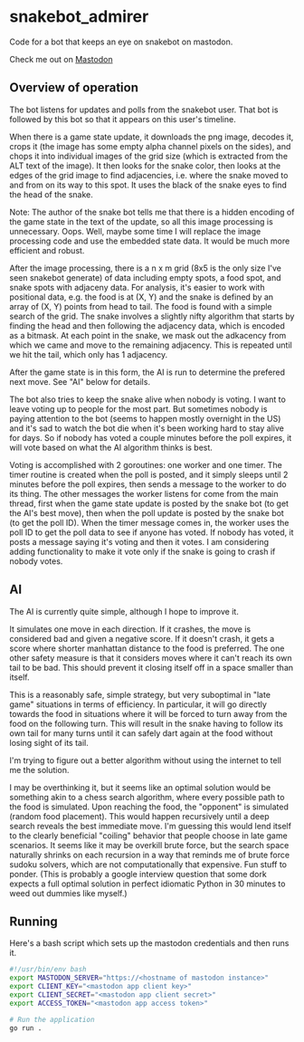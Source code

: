 # snakebot_admirer
Code for a bot that keeps an eye on snakebot on mastodon.

Check me out on <a rel="me" href="https://botsin.space/@snakebot_admirer">Mastodon</a>

## Overview of operation

The bot listens for updates and polls from the snakebot user. That bot is followed by this bot so that it appears on this user's timeline.

When there is a game state update, it downloads the png image, decodes it, crops it (the image has some empty alpha channel pixels on the sides), and chops it into individual images of the grid size (which is extracted from the ALT text of the image). It then looks for the snake color, then looks at the edges of the grid image to find adjacencies, i.e. where the snake moved to and from on its way to this spot. It uses the black of the snake eyes to find the head of the snake.

Note: The author of the snake bot tells me that there is a hidden encoding of the game state in the text of the update, so all this image processing is unnecessary. Oops. Well, maybe some time I will replace the image processing code and use the embedded state data. It would be much more efficient and robust.

After the image processing, there is a n x m grid (8x5 is the only size I've seen snakebot generate) of data including empty spots, a food spot, and snake spots with adjaceny data. For analysis, it's easier to work with positional data, e.g. the food is at (X, Y) and the snake is defined by an array of (X, Y) points from head to tail. The food is found with a simple search of the grid. The snake involves a slightly nifty algorithm that starts by finding the head and then following the adjacency data, which is encoded as a bitmask. At each point in the snake, we mask out the adkacency from which we came and move to the remaining adjacency. This is repeated until we hit the tail, which only has 1 adjacency.

After the game state is in this form, the AI is run to determine the prefered next move. See "AI" below for details.

The bot also tries to keep the snake alive when nobody is voting. I want to leave voting up to people for the most part. But sometimes nobody is paying attention to the bot (seems to happen mostly overnight in the US) and it's sad to watch the bot die when it's been working hard to stay alive for days. So if nobody has voted a couple minutes before the poll expires, it will vote based on what the AI algorithm thinks is best.

Voting is accomplished with 2 goroutines: one worker and one timer. The timer routine is created when the poll is posted, and it simply sleeps until 2 minutes before the poll expires, then sends a message to the worker to do its thing. The other messages the worker listens for come from the main thread, first when the game state update is posted by the snake bot (to get the AI's best move), then when the poll update is posted by the snake bot (to get the poll ID). When the timer message comes in, the worker uses the poll ID to get the poll data to see if anyone has voted. If nobody has voted, it posts a message saying it's voting and then it votes. I am considering adding functionality to make it vote only if the snake is going to crash if nobody votes.

## AI

The AI is currently quite simple, although I hope to improve it.

It simulates one move in each direction. If it crashes, the move is considered bad and given a negative score. If it doesn't crash, it gets a score where shorter manhattan distance to the food is preferred. The one other safety measure is that it considers moves where it can't reach its own tail to be bad. This should prevent it closing itself off in a space smaller than itself.

This is a reasonably safe, simple strategy, but very suboptimal in "late game" situations in terms of efficiency. In particular, it will go directly towards the food in situations where it will be forced to turn away from the food on the following turn. This will result in the snake having to follow its own tail for many turns until it can safely dart again at the food without losing sight of its tail.

I'm trying to figure out a better algorithm without using the internet to tell me the solution.

I may be overthinking it, but it seems like an optimal solution would be something akin to a chess search algorithm, where every possible path to the food is simulated. Upon reaching the food, the "opponent" is simulated (random food placement). This would happen recursively until a deep search reveals the best immediate move. I'm guessing this would lend itself to the clearly beneficial "coiling" behavior that people choose in late game scenarios. It seems like it may be overkill brute force, but the search space naturally shrinks on each recursion in a way that reminds me of brute force sudoku solvers, which are not computationally that expensive. Fun stuff to ponder. (This is probably a google interview question that some dork expects a full optimal solution in perfect idiomatic Python in 30 minutes to weed out dummies like myself.)

## Running

Here's a bash script which sets up the mastodon credentials and then runs it.

```bash
#!/usr/bin/env bash
export MASTODON_SERVER="https://<hostname of mastodon instance>"
export CLIENT_KEY="<mastodon app client key>"
export CLIENT_SECRET="<mastodon app client secret>"
export ACCESS_TOKEN="<mastodon app access token>"

# Run the application
go run .
```
